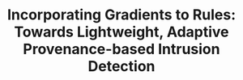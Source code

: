 ---
title: "Incorporating Gradients to Rules: Towards Lightweight, Adaptive Provenance-based Intrusion Detection"
collection: publications
published: y
authors: Lingzhi Wang, Xiangmin Shen, Weijian Li, Zhenyuan Li, R. Sekar, Han Liu, Yan Chen
venue: Network and Distributed System Security Symposium 2025 (NDSS'25)
paper: https://www.ndss-symposium.org/wp-content/uploads/2025-822-paper.pdf
code: https://github.com/LexusWang/CAPTAIN
---